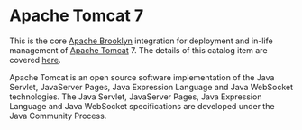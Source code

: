 # Apache Tomcat 7

This is the core [Apache Brooklyn](http://brooklyn.apache.org/) integration for deployment and in-life management of [Apache Tomcat](http://tomcat.apache.org) 7. The details of this catalog item are covered [here](https://brooklyn.apache.org/learnmore/catalog/catalog-item.html#!entities/org.apache.brooklyn.entity.webapp.tomcat.TomcatServer).

Apache Tomcat is an open source software implementation of the Java Servlet, JavaServer Pages, Java Expression Language and Java WebSocket technologies. The Java Servlet, JavaServer Pages, Java Expression Language and Java WebSocket specifications are developed under the Java Community Process.
